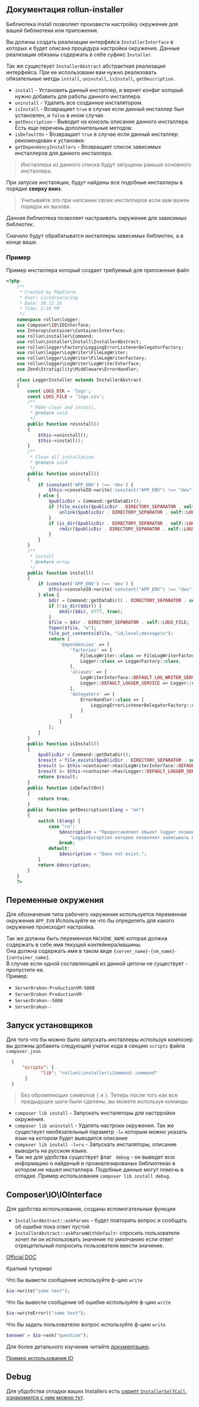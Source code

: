 ## Документация rollun-installer

Библиотека install позволяет произвести настройку окружение для вашей библиотеки или приложения.   

Вы должны создать реализации интерфейса `InstallerInterface` в которых и будет описана процедура настройки окружения.
Данные реализации обязаны содержать в себе суфикс `Installer`.

Так же существует `InstallerAbstract` абстрактная реализация интерфейса. 
При ее использоваии вам нужно реализовать обязательные метды `install`, `uninstall`, `isInstall`, `getDescription`.
* `install` - Установить данный инсталлер, 
и вернет конфиг который нужно добавить для работы данного инсталлера. 
* `uninstall` - Удалить все созданное инсталятором.  
* `isInstall` - Возвращяет `true` в случае если данный инсталлер был установлен, и `false` в ином случае.
* `getDescription` - Выводит на консоль описание данного инсталлера. 
Есть еще перечень дополнительные методов:
* `isDefaultOn` - Возвращает `true` в случае если данный инсталлер рекомендован к установке.
* `getDependencyInstallers` - Возвращает список зависимых инсталлеров для данного инсталлера.
> Инсталлера из данного списка будут запущены раньше основного инсталлера.

При запуске инсталяции, будут найдены все подобные инсталлеры в порядке **сверху вниз**.
> Учитывайте это при напсании своих инсталлеров если вам важен порядок их вызова. 

Данная библиотека позволяет настраивать окружение для зависимых библиотек.

Сначало будут обрабатыватся инсталлеры зависимых библиотек, а в конце ваши.

### Пример

Пример инсталлера который создает требуемый для приложения файл

```php
<?php
    /**
     * Created by PhpStorm.
     * User: victorsecuring
     * Date: 30.12.16
     * Time: 2:16 PM
     */
    namespace rollun\logger;
    use Composer\IO\IOInterface;
    use Interop\Container\ContainerInterface;
    use rollun\installer\Command;
    use rollun\installer\Install\InstallerAbstract;
    use rollun\logger\Factory\LoggingErrorListenerDelegatorFactory;
    use rollun\logger\LogWriter\FileLogWriter;
    use rollun\logger\LogWriter\FileLogWriterFactory;
    use rollun\logger\LogWriter\LogWriterInterface;
    use Zend\Stratigility\Middleware\ErrorHandler;

    class LoggerInstaller extends InstallerAbstract
    {
        const LOGS_DIR = 'logs';
        const LOGS_FILE = 'logs.csv';
        /**
         * Make clean and install.
         * @return void
         */
        public function reinstall()
        {
            $this->uninstall();
            $this->install();
        }
        /**
         * Clean all installation
         * @return void
         */
        public function uninstall()
        {
            if (constant('APP_ENV') !== 'dev') {
                $this->consoleIO->write('constant("APP_ENV") !== "dev" It has did nothing');
            } else {
                $publicDir = Command::getDataDir();
                if (file_exists($publicDir . DIRECTORY_SEPARATOR . self::LOGS_DIR . DIRECTORY_SEPARATOR . self::LOGS_FILE)) {
                    unlink($publicDir . DIRECTORY_SEPARATOR . self::LOGS_DIR . DIRECTORY_SEPARATOR . self::LOGS_FILE);
                }
                if (is_dir($publicDir . DIRECTORY_SEPARATOR . self::LOGS_DIR)) {
                    rmdir($publicDir . DIRECTORY_SEPARATOR . self::LOGS_DIR);
                }
            }
        }
        /**
         * install
         * @return array
         */
        public function install()
        {
            if (constant('APP_ENV') !== 'dev') {
                $this->consoleIO->write('constant("APP_ENV") !== "dev" It has did nothing');
            } else {
                $dir = Command::getDataDir() . DIRECTORY_SEPARATOR . self::LOGS_DIR;
                if (!is_dir($dir)) {
                    mkdir($dir, 0777, true);
                }
                $file = $dir . DIRECTORY_SEPARATOR . self::LOGS_FILE;
                fopen($file, "w");
                file_put_contents($file, "id;level;message\n");
                return [
                    'dependencies' => [
                        'factories' => [
                            FileLogWriter::class => FileLogWriterFactory::class,
                            Logger::class => LoggerFactory::class,
                        ],
                        'aliases' => [
                            LogWriterInterface::DEFAULT_LOG_WRITER_SERVICE => FileLogWriter::class,
                            Logger::DEFAULT_LOGGER_SERVICE => Logger::class,
                        ],
                        'delegators' => [
                            ErrorHandler::class => [
                                LoggingErrorListenerDelegatorFactory::class
                            ]
                        ]
                    ]
                ];
            }
        }
        public function isInstall()
        {
            $publicDir = Command::getDataDir();
            $result = file_exists($publicDir . DIRECTORY_SEPARATOR . self::LOGS_DIR . DIRECTORY_SEPARATOR . self::LOGS_FILE);
            $result &= $this->container->has(LogWriterInterface::DEFAULT_LOG_WRITER_SERVICE);
            $result &= $this->container->has(Logger::DEFAULT_LOGGER_SERVICE);
            return $result;
        }
        public function isDefaultOn()
        {
            return true;
        }
        public function getDescription($lang = "en")
        {
            switch ($lang) {
                case "ru":
                    $description = "Предоставяляет обьект logger позволяющий писать сообщения в лог.\n" .
                        "LoggerException которое позволяет записывать в лог возникшее исключение, а так же предшествующее ему.";
                    break;
                default:
                    $description = "Does not exist.";
            }
            return $description;
        }
    }
    ?>
```

## Переменные окружения

Для обозначения типа рабочего окружения используется переменная окружения `APP_EVN` 
Используйте ее что бы определять для какого окружение происходит настройка.

Так же должны быть переменная `MACHINE_NAME` которая должна содержать в себе имя текущей контейнера/машины.  
Она должна содержать имя в таком виде  `{server_name}-{vm_name}-{container_name}`.  
В случае если одной составляющей из данной цепочи не существует - пропустите ее.  
Пример:
* `ServerDrakon-ProductionVM-5000`
* `ServerDrakon-ProductionVM-`
* `ServerDrakon--5000`
* `ServerDrakon--`
 
 
## Запуск установщиков
  
Для того что бы можно было запускать инсталлеры используя композер вы должны добавить следующий учаток кода в секцию 
`scripts` файла `composer.json`
 ```json
   {
       "scripts": {
              "lib": "rollun\\installer\\Command::command"
        }
   }
 ```
> Без обромляющих символов `{` и `}`. 
Теперь после того как все предыдущее шаги были сделаны, вы можете используя команды 
* `composer lib install` - Запускать инсталяторы для настрройки окружения. 
* `composer lib uninstall` - Удалять настроки окружения.
Так же существует необязательный параметр `-l=` которым можно указать язык на котором будет выводится описание 
* `composer lib install -l=ru` - Запускать инсталяторы, описание выводить на русском языке.
* Так же для удобства существует флаг ` debug` - он выведет всю информацию о найденый и
проаналезированых библиотеках в котором не нашел инсталлера. Подобные данные могут помочь в отладке.
Пример использования `composer lib install debug`.

## Composer\IO\IOInterface

Для удобства использования, созданы вспомогательные функции 

* `InstallerAbstract::askParams` - будет повторять вопрос и сообщать об ошибке пока ответ пустой 
* `InstallerAbstract::askParamWithDefault`- спросить пользователя хочет ли он использовать значение по умолчанию если ответ отрецательный попросить пользователя ввести значение.

[Official DOC](https://getcomposer.org/apidoc/master/Composer/IO/IOInterface.html)

Краткий туториал

Что бы вывести сообщение используйте ф-цию `write`

```php
$io->write("some text");
```

Что бы вывести сообщение об ошибке используйте ф-цию `write`

```php
$io->writeError(("some text");
```

Что бы задать пользователю вопрос используйте ф-цию `write`

```php
$answer = $io->ask("question");
```
Для более детального изучения читайте [документацию](https://getcomposer.org/apidoc/master/Composer/IO/IOInterface.html).

[Пример использования IO](https://github.com/zendframework/zend-expressive-skeleton/blob/fb1c4bb037ba56f15eff07a3e5f2dd4d81e9e02a/src/ExpressiveInstaller/OptionalPackages.php#L264)

## Debug 

Для убдобства отладки ваших Installers есть [скрипт `InstallerSelfCall`, ознакомится с ним можно тут](./InstallerSelfCall.md).
